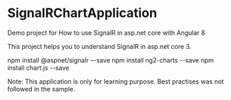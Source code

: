 # SignalRChartApplication
Demo project for How to use SignalR in asp.net core with Angular 8

This project helps you to understand SignalR in asp.net core 3.

npm install @aspnet/signalr –-save
npm install ng2-charts --save
npm install chart.js --save

Note: This application is only for learning purpose. Best practises was not followed in the sample.
